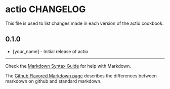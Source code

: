 actio CHANGELOG
===============

This file is used to list changes made in each version of the actio cookbook.

0.1.0
-----
- [your_name] - Initial release of actio

- - -
Check the [Markdown Syntax Guide](http://daringfireball.net/projects/markdown/syntax) for help with Markdown.

The [Github Flavored Markdown page](http://github.github.com/github-flavored-markdown/) describes the differences between markdown on github and standard markdown.
